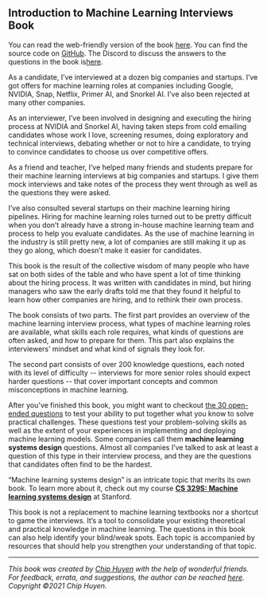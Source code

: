 ## Introduction to Machine Learning Interviews Book

You can read the web-friendly version of the book [here](https://huyenchip.com/ml-interviews-book/). You can find the source code on [GitHub](https://github.com/chiphuyen/ml-interviews-book). The Discord to discuss the answers to the questions in the book is[here](https://discord.gg/XjDNDSEYjh).

As a candidate, I’ve interviewed at a dozen big companies and startups. I’ve got offers for machine learning roles at companies including Google, NVIDIA, Snap, Netflix, Primer AI, and Snorkel AI. I’ve also been rejected at many other companies.

As an interviewer, I’ve been involved in designing and executing the hiring process at NVIDIA and Snorkel AI, having taken steps from cold emailing candidates whose work I love, screening resumes, doing exploratory and technical interviews, debating whether or not to hire a candidate, to trying to convince candidates to choose us over competitive offers.

As a friend and teacher, I’ve helped many friends and students prepare for their machine learning interviews at big companies and startups. I give them mock interviews and take notes of the process they went through as well as the questions they were asked.

I’ve also consulted several startups on their machine learning hiring pipelines. Hiring for machine learning roles turned out to be pretty difficult when you don’t already have a strong in-house machine learning team and process to help you evaluate candidates. As the use of machine learning in the industry is still pretty new, a lot of companies are still making it up as they go along, which doesn’t make it easier for candidates.

This book is the result of the collective wisdom of many people who have sat on both sides of the table and who have spent a lot of time thinking about the hiring process. It was written with candidates in mind, but hiring managers who saw the early drafts told me that they found it helpful to learn how other companies are hiring, and to rethink their own process.

The book consists of two parts. The first part provides an overview of the machine learning interview process, what types of machine learning roles are available, what skills each role requires, what kinds of questions are often asked, and how to prepare for them. This part also explains the interviewers’ mindset and what kind of signals they look for.

The second part consists of over 200 knowledge questions, each noted with its level of difficulty -- interviews for more senior roles should expect harder questions -- that cover important concepts and common misconceptions in machine learning.

After you've finished this book, you might want to checkout [the 30 open-ended questions](https://huyenchip.com/machine-learning-systems-design/toc.html) to test your ability to put together what you know to solve practical challenges. These questions test your problem-solving skills as well as the extent of your experiences in implementing and deploying machine learning models. Some companies call them **machine learning systems design** questions. Almost all companies I’ve talked to ask at least a question of this type in their interview process, and they are the questions that candidates often find to be the hardest.

“Machine learning systems design” is an intricate topic that merits its own book. To learn more about it, check out my course [**CS 329S: Machine learning systems design**](https://stanford-cs329s.github.io/) at Stanford.

This book is not a replacement to machine learning textbooks nor a shortcut to game the interviews. It’s a tool to consolidate your existing theoretical and practical knowledge in machine learning. The questions in this book can also help identify your blind/weak spots. Each topic is accompanied by resources that should help you strengthen your understanding of that topic.

---
*This book was created by [Chip Huyen](https://huyenchip.com) with the help of wonderful friends. For feedback, errata, and suggestions, the author can be reached [here](https://huyenchip.com/communication/). Copyright ©2021 Chip Huyen.*
